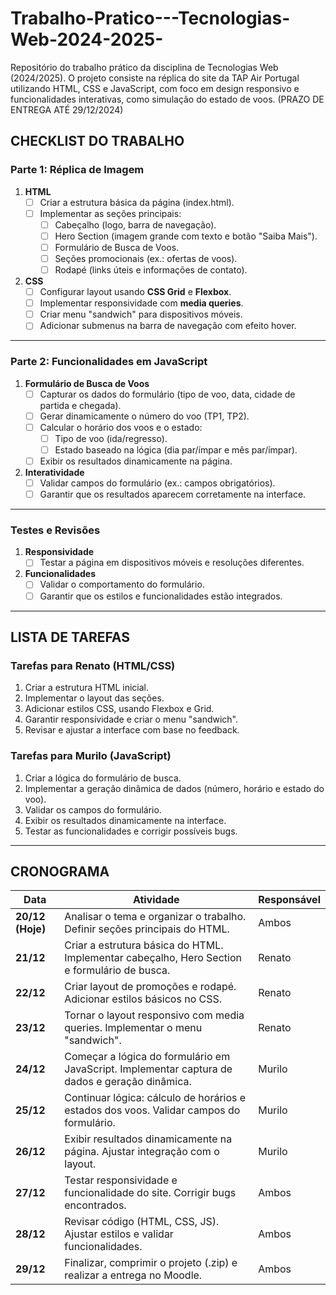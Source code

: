# Trabalho-Pratico---Tecnologias-Web-2024-2025-
Repositório do trabalho prático da disciplina de Tecnologias Web (2024/2025). O projeto consiste na réplica do site da TAP Air Portugal utilizando HTML, CSS e JavaScript, com foco em design responsivo e funcionalidades interativas, como simulação do estado de voos. (PRAZO  DE ENTREGA ATÉ 29/12/2024)


## **CHECKLIST DO TRABALHO**

### **Parte 1: Réplica de Imagem**
1. **HTML**
   - [ ] Criar a estrutura básica da página (index.html).
   - [ ] Implementar as seções principais:
     - [ ] Cabeçalho (logo, barra de navegação).
     - [ ] Hero Section (imagem grande com texto e botão "Saiba Mais").
     - [ ] Formulário de Busca de Voos.
     - [ ] Seções promocionais (ex.: ofertas de voos).
     - [ ] Rodapé (links úteis e informações de contato).

2. **CSS**
   - [ ] Configurar layout usando **CSS Grid** e **Flexbox**.
   - [ ] Implementar responsividade com **media queries**.
   - [ ] Criar menu "sandwich" para dispositivos móveis.
   - [ ] Adicionar submenus na barra de navegação com efeito hover.

---

### **Parte 2: Funcionalidades em JavaScript**
1. **Formulário de Busca de Voos**
   - [ ] Capturar os dados do formulário (tipo de voo, data, cidade de partida e chegada).
   - [ ] Gerar dinamicamente o número do voo (TP1, TP2).
   - [ ] Calcular o horário dos voos e o estado:
     - [ ] Tipo de voo (ida/regresso).
     - [ ] Estado baseado na lógica (dia par/ímpar e mês par/ímpar).
   - [ ] Exibir os resultados dinamicamente na página.

2. **Interatividade**
   - [ ] Validar campos do formulário (ex.: campos obrigatórios).
   - [ ] Garantir que os resultados aparecem corretamente na interface.

---

### **Testes e Revisões**
1. **Responsividade**
   - [ ] Testar a página em dispositivos móveis e resoluções diferentes.
2. **Funcionalidades**
   - [ ] Validar o comportamento do formulário.
   - [ ] Garantir que os estilos e funcionalidades estão integrados.

---

## **LISTA DE TAREFAS**

### **Tarefas para Renato (HTML/CSS)**
1. Criar a estrutura HTML inicial.
2. Implementar o layout das seções.
3. Adicionar estilos CSS, usando Flexbox e Grid.
4. Garantir responsividade e criar o menu "sandwich".
5. Revisar e ajustar a interface com base no feedback.

### **Tarefas para Murilo (JavaScript)**
1. Criar a lógica do formulário de busca.
2. Implementar a geração dinâmica de dados (número, horário e estado do voo).
3. Validar os campos do formulário.
4. Exibir os resultados dinamicamente na interface.
5. Testar as funcionalidades e corrigir possíveis bugs.

---

## **CRONOGRAMA**

| **Data**         | **Atividade**                                                                                     | **Responsável**    |
|-------------------|---------------------------------------------------------------------------------------------------|--------------------|
| **20/12 (Hoje)** | Analisar o tema e organizar o trabalho. Definir seções principais do HTML.                         | Ambos              |
| **21/12**        | Criar a estrutura básica do HTML. Implementar cabeçalho, Hero Section e formulário de busca.       | Renato          |
| **22/12**        | Criar layout de promoções e rodapé. Adicionar estilos básicos no CSS.                              | Renato          |
| **23/12**        | Tornar o layout responsivo com media queries. Implementar o menu "sandwich".                       | Renato          |
| **24/12**        | Começar a lógica do formulário em JavaScript. Implementar captura de dados e geração dinâmica.     | Murilo          |
| **25/12**        | Continuar lógica: cálculo de horários e estados dos voos. Validar campos do formulário.            | Murilo          |
| **26/12**        | Exibir resultados dinamicamente na página. Ajustar integração com o layout.                        | Murilo          |
| **27/12**        | Testar responsividade e funcionalidade do site. Corrigir bugs encontrados.                         | Ambos              |
| **28/12**        | Revisar código (HTML, CSS, JS). Ajustar estilos e validar funcionalidades.                         | Ambos              |
| **29/12**        | Finalizar, comprimir o projeto (.zip) e realizar a entrega no Moodle.                              | Ambos              |
